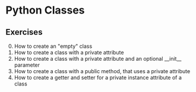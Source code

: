 # Python Classes
## Exercises
0. How to create an "empty" class
1. How to create a class with a private attribute
2. How to create a class with a private attribute and an optional \_\_init\_\_ parameter
3. How to create a class with a public method, that uses a private attribute
4. How to create a getter and setter for a private instance attribute of a class
